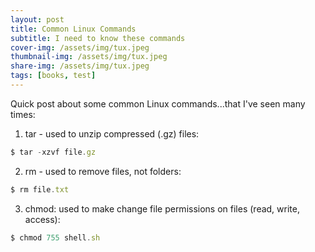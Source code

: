 ```yaml
---
layout: post
title: Common Linux Commands
subtitle: I need to know these commands
cover-img: /assets/img/tux.jpeg
thumbnail-img: /assets/img/tux.jpeg
share-img: /assets/img/tux.jpeg
tags: [books, test]
---
```


Quick post about some common Linux commands...that I've seen many times:


1. tar - used to unzip compressed (.gz) files:
```javascript
$ tar -xzvf file.gz
```


2. rm - used to remove files, not folders:
```javascript
$ rm file.txt
```


3. chmod: used to make change file permissions on files (read, write, access):
```javascript
$ chmod 755 shell.sh
```
